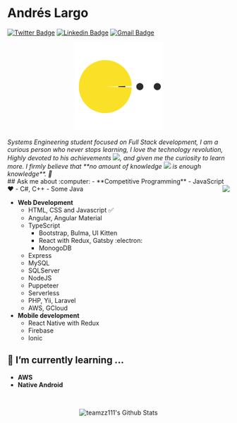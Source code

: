 # Andrés Largo  
[![Twitter Badge](https://img.shields.io/badge/-@teamzz111-1ca0f1?style=flat-square&labelColor=1ca0f1&logo=twitter&logoColor=white&link=https://twitter.com/teamzz111)](https://twitter.com/teamzz111) [![Linkedin Badge](https://img.shields.io/badge/-andreslargo-blue?style=flat-square&logo=Linkedin&logoColor=white&link=https://www.linkedin.com/in/andreslargo/)](https://www.linkedin.com/in/andreslargo/) 
[![Gmail Badge](https://img.shields.io/badge/-contacto@andreslargo.com-c14438?style=flat-square&logo=Gmail&logoColor=white&link=mailto:contacto@andreslargo.com)](mailto:contacto@andreslargo.com)
<p align="center">
	<img src="https://raw.githubusercontent.com/Aniket965/Aniket965/master/pacman.svg?sanitize=true" width="200" height="200">
	
</p>
<em>Systems Engineering student focused on Full Stack development, I am a curious person who never stops learning, I love the technology revolution, Highly devoted to his achievements <img src="https://github.com/rajput2107/rajput2107/blob/master/Assets/PC.gif" height="20px"/>, and given me the curiosity to learn more. I firmly believe that **no amount of knowledge <img src="https://github.com/rajput2107/rajput2107/blob/master/Assets/Rocket.gif" height="18px"> is enough knowledge**. 🧠</em>
 <br/>
## Ask me about :computer: 
- **Competitive Programming**
	- JavaScript ❤️
	- C#, C++
	- Some Java

<img align="right" src="https://github.com/rajput2107/rajput2107/blob/master/Assets/Developer.gif"/>

- **Web Development**
	- HTML, CSS and Javascript :white_check_mark:
  - Angular, Angular Material
  - TypeScript
	- Bootstrap, Bulma, UI Kitten
	- React with Redux, Gatsby :electron:
	- MonogoDB
  - Express
  - MySQL
  - SQLServer
  - NodeJS
  - Puppeteer
  - Serverless
  - PHP, Yii, Laravel
  - AWS, GCloud
- **Mobile development**
  - React Native with Redux 
  - Firebase
  - Ionic


## 🌱 I’m currently learning ...
- **AWS**
- **Native Android**
<br/>


<p align="center">
<img align="center" src="https://github-readme-stats.vercel.app/api?username=teamzz111&&show_icons=true&theme=dark" alt="teamzz111's Github Stats">
</p>  



